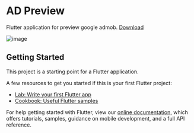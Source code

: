 # AD Preview

Flutter application for preview google admob.
[Download](https://play.google.com/store/apps/details?id=com.sawatdikiat.ad_preview)

![image](https://play-lh.googleusercontent.com/iThpc8W1eBH3xAmtbK1qSd8admR6RN4JxUfrbPcUxN2_Ael0eq7ZCPzhJEpd4-dAgJM=w1536-h722-rw)

## Getting Started

This project is a starting point for a Flutter application.

A few resources to get you started if this is your first Flutter project:

- [Lab: Write your first Flutter app](https://flutter.dev/docs/get-started/codelab)
- [Cookbook: Useful Flutter samples](https://flutter.dev/docs/cookbook)

For help getting started with Flutter, view our
[online documentation](https://flutter.dev/docs), which offers tutorials,
samples, guidance on mobile development, and a full API reference.
